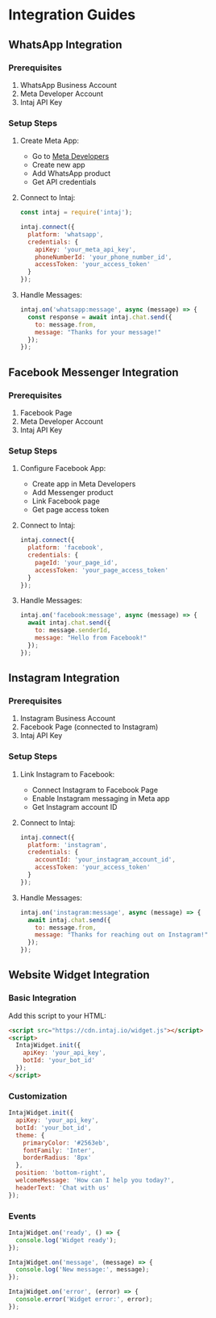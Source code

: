 # Integration Guides

## WhatsApp Integration

### Prerequisites
1. WhatsApp Business Account
2. Meta Developer Account
3. Intaj API Key

### Setup Steps
1. Create Meta App:
   - Go to [Meta Developers](https://developers.facebook.com)
   - Create new app
   - Add WhatsApp product
   - Get API credentials

2. Connect to Intaj:
   ```javascript
   const intaj = require('intaj');
   
   intaj.connect({
     platform: 'whatsapp',
     credentials: {
       apiKey: 'your_meta_api_key',
       phoneNumberId: 'your_phone_number_id',
       accessToken: 'your_access_token'
     }
   });
   ```

3. Handle Messages:
   ```javascript
   intaj.on('whatsapp:message', async (message) => {
     const response = await intaj.chat.send({
       to: message.from,
       message: "Thanks for your message!"
     });
   });
   ```

## Facebook Messenger Integration

### Prerequisites
1. Facebook Page
2. Meta Developer Account
3. Intaj API Key

### Setup Steps
1. Configure Facebook App:
   - Create app in Meta Developers
   - Add Messenger product
   - Link Facebook page
   - Get page access token

2. Connect to Intaj:
   ```javascript
   intaj.connect({
     platform: 'facebook',
     credentials: {
       pageId: 'your_page_id',
       accessToken: 'your_page_access_token'
     }
   });
   ```

3. Handle Messages:
   ```javascript
   intaj.on('facebook:message', async (message) => {
     await intaj.chat.send({
       to: message.senderId,
       message: "Hello from Facebook!"
     });
   });
   ```

## Instagram Integration

### Prerequisites
1. Instagram Business Account
2. Facebook Page (connected to Instagram)
3. Intaj API Key

### Setup Steps
1. Link Instagram to Facebook:
   - Connect Instagram to Facebook Page
   - Enable Instagram messaging in Meta app
   - Get Instagram account ID

2. Connect to Intaj:
   ```javascript
   intaj.connect({
     platform: 'instagram',
     credentials: {
       accountId: 'your_instagram_account_id',
       accessToken: 'your_access_token'
     }
   });
   ```

3. Handle Messages:
   ```javascript
   intaj.on('instagram:message', async (message) => {
     await intaj.chat.send({
       to: message.from,
       message: "Thanks for reaching out on Instagram!"
     });
   });
   ```

## Website Widget Integration

### Basic Integration
Add this script to your HTML:
```html
<script src="https://cdn.intaj.io/widget.js"></script>
<script>
  IntajWidget.init({
    apiKey: 'your_api_key',
    botId: 'your_bot_id'
  });
</script>
```

### Customization
```javascript
IntajWidget.init({
  apiKey: 'your_api_key',
  botId: 'your_bot_id',
  theme: {
    primaryColor: '#2563eb',
    fontFamily: 'Inter',
    borderRadius: '8px'
  },
  position: 'bottom-right',
  welcomeMessage: 'How can I help you today?',
  headerText: 'Chat with us'
});
```

### Events
```javascript
IntajWidget.on('ready', () => {
  console.log('Widget ready');
});

IntajWidget.on('message', (message) => {
  console.log('New message:', message);
});

IntajWidget.on('error', (error) => {
  console.error('Widget error:', error);
});
```
